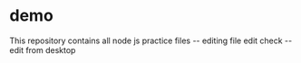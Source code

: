 # demo

This repository contains all node js practice files
-- editing file edit check
-- edit from desktop
